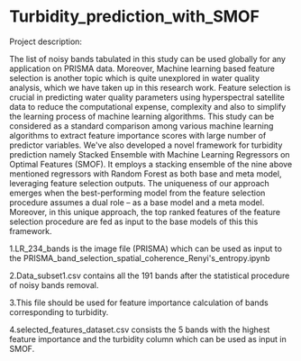 # Turbidity_prediction_with_SMOF

Project description:

The list of noisy bands tabulated in this study can be used globally for any application on PRISMA data. Moreover, Machine learning based feature selection is another topic which is quite unexplored in water quality analysis,
which we have taken up in this research work. Feature selection is crucial in predicting water quality parameters using hyperspectral satellite data to reduce the computational expense, complexity and also to simplify the
learning process of machine learning algorithms. This study can be considered as a standard comparison among various machine learning algorithms to extract feature importance scores with large number of predictor variables.
We've also developed a novel framework for turbidity prediction namely Stacked Ensemble with Machine Learning Regressors on Optimal Features (SMOF). 
It employs a stacking ensemble of the nine above mentioned regressors with Random Forest as both base and meta model, leveraging feature selection outputs. 
The uniqueness of our approach emerges when the best-performing model from the feature selection procedure assumes a dual role – as a base model and a meta model. 
Moreover, in this unique approach, the top ranked features of the feature selection procedure are fed as input to the base models of this this framework.  


1.LR_234_bands is the image file (PRISMA) which can be used as input to the PRISMA_band_selection_spatial_coherence_Renyi's_entropy.ipynb

2.Data_subset1.csv contains all the 191 bands after the statistical procedure of noisy bands removal.

3.This file should be used for feature importance calculation of bands corresponding to turbidity.

4.selected_features_dataset.csv consists the 5 bands with the highest feature importance and the turbidity column which can be used as input 
in SMOF. 
